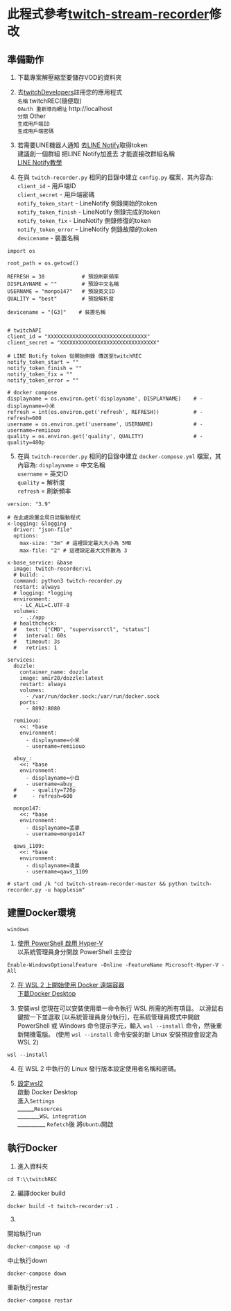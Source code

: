 # 此程式參考[twitch-stream-recorder](https://github.com/ancalentari/twitch-stream-recorder)修改

## 準備動作
1) 下載專案解壓縮至要儲存VOD的資料夾

2) 去[twitchDevelopers](https://dev.twitch.tv/console/apps)註冊您的應用程式  
`名稱` twitchREC(隨便取)  
`OAuth 重新導向網址` http://localhost  
`分類` Other  
`生成用戶端ID`  
`生成用戶端密碼`  

3) 若需要LINE機器人通知 去[LINE Notify](https://notify-bot.line.me/zh_TW/)取得token  
建議創一個群組 把LINE Notify加進去 才能直接改群組名稱  
[LINE Notify教學](https://steam.oxxostudio.tw/category/python/spider/line-notify.html)


4) 在與 `twitch-recorder.py` 相同的目錄中建立 `config.py` 檔案，其內容為:  
`client_id` - 用戶端ID  
`client_secret` - 用戶端密碼  
`notify_token_start` - LineNotify 側錄開始的token  
`notify_token_finish` - LineNotify 側錄完成的token  
`notify_token_fix` - LineNotify 側錄修復的token  
`notify_token_error` - LineNotify 側錄故障的token  
`devicename` - 裝置名稱  

```properties
import os

root_path = os.getcwd()

REFRESH = 30            # 預設刷新頻率
DISPLAYNAME = ""        # 預設中文名稱
USERNAME = "monpo147"   # 預設英文ID
QUALITY = "best"        # 預設解析度

devicename = "[G3]"    # 裝置名稱


# twitchAPI
client_id = "XXXXXXXXXXXXXXXXXXXXXXXXXXXXXXXX"
client_secret = "XXXXXXXXXXXXXXXXXXXXXXXXXXXXXXX"

# LINE Notify token 從開始側錄 傳送至twitchREC
notify_token_start = ""
notify_token_finish = ""
notify_token_fix = ""
notify_token_error = ""

# docker compose
displayname = os.environ.get('displayname', DISPLAYNAME)    # - displayname=小米    
refresh = int(os.environ.get('refresh', REFRESH))           # - refresh=600
username = os.environ.get('username', USERNAME)             # - username=remiiouo
quality = os.environ.get('quality', QUALITY)                # - quality=480p
```

5) 在與 `twitch-recorder.py` 相同的目錄中建立 `docker-compose.yml` 檔案，其內容為: 
`displayname` = 中文名稱  
`username` = 英文ID  
`quality` = 解析度  
`refresh` = 刷新頻率  

```
version: "3.9"

# 在此處設置全局日誌驅動程式
x-logging: &logging
  driver: "json-file"
  options:
    max-size: "3m" # 這裡設定最大大小為 5MB
    max-file: "2" # 這裡設定最大文件數為 3

x-base_service: &base
  image: twitch-recorder:v1
  # build: .
  command: python3 twitch-recorder.py
  restart: always
  # logging: *logging
  environment:
    - LC_ALL=C.UTF-8
  volumes:
    - .:/app
  # healthcheck:
  #   test: ["CMD", "supervisorctl", "status"]
  #   interval: 60s
  #   timeout: 3s
  #   retries: 1

services:
  dozzle:
    container_name: dozzle
    image: amir20/dozzle:latest
    restart: always
    volumes:
      - /var/run/docker.sock:/var/run/docker.sock
    ports:
      - 8892:8080

  remiiouo:
    <<: *base
    environment:
      - displayname=小米
      - username=remiiouo

  abuy_:
    <<: *base
    environment:
      - displayname=小白
      - username=abuy_
  #     - quality=720p
  #     - refresh=600

  monpo147:
    <<: *base
    environment:
      - displayname=孟婆
      - username=monpo147

  qaws_1109:
    <<: *base
    environment:
      - displayname=凌晨
      - username=qaws_1109

# start cmd /k "cd twitch-stream-recorder-master && python twitch-recorder.py -u happlesim"
```

## 建置Docker環境  
`windows`  
1) [使用 PowerShell 啟用 Hyper-V](https://learn.microsoft.com/zh-tw/virtualization/hyper-v-on-windows/quick-start/enable-hyper-v#enable-hyper-v-using-powershell)  
以系統管理員身分開啟 PowerShell 主控台  
```
Enable-WindowsOptionalFeature -Online -FeatureName Microsoft-Hyper-V -All
```

2) [在 WSL 2 上開始使用 Docker 遠端容器](https://learn.microsoft.com/zh-tw/windows/wsl/install)  
[下載Docker Desktop](https://docs.docker.com/desktop/install/windows-install/)  

3) 安裝wsl
您現在可以安裝使用單一命令執行 WSL 所需的所有項目。 以滑鼠右鍵按一下並選取 [以系統管理員身分執行]，在系統管理員模式中開啟 PowerShell 或 Windows 命令提示字元，輸入 `wsl --install` 命令，然後重新開機電腦。 (使用 `wsl --install` 命令安裝的新 Linux 安裝預設會設定為 WSL 2)  
```
wsl --install
```
4) 在 WSL 2 中執行的 Linux 發行版本設定使用者名稱和密碼。  



5) [設定wsl2](https://learn.microsoft.com/zh-tw/windows/wsl/tutorials/wsl-containers)  
啟動 Docker Desktop  
進入`Settings`  
______`Resources`  
________`WSL integration`  
__________ `Refetch`後 將`Ubuntu`開啟   


## 執行Docker
1) 進入資料夾
```
cd T:\\twitchREC
```

2) 編譯docker build
```
docker build -t twitch-recorder:v1 .
```

3)   
開始執行run
```
docker-compose up -d
```

中止執行down
```
docker-compose down
```

重新執行restar
```
docker-compose restar
```